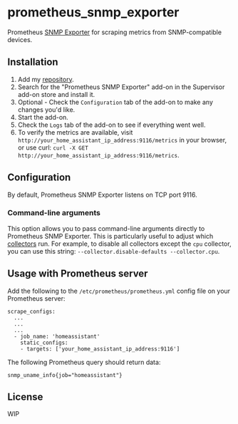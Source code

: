 # prometheus_snmp_exporter

Prometheus [SNMP Exporter](https://github.com/prometheus/snmp_exporter) for scraping metrics from SNMP-compatible devices.

## Installation

1. Add my [repository](https://github.com/falzm/home-assistant-addon-prometheus_snmp_exporter).
1. Search for the "Prometheus SNMP Exporter" add-on in the Supervisor add-on store and install it.
1. Optional - Check the `Configuration` tab of the add-on to make any changes you'd like.
1. Start the add-on.
1. Check the `Logs` tab of the add-on to see if everything went well.
1. To verify the metrics are available, visit `http://your_home_assistant_ip_address:9116/metrics` in your browser, or use curl: `curl -X GET http://your_home_assistant_ip_address:9116/metrics`.

## Configuration

By default, Prometheus SNMP Exporter listens on TCP port 9116.

### Command-line arguments

This option allows you to pass command-line arguments directly to Prometheus SNMP Exporter. This is particularly useful to adjust which [collectors](https://github.com/prometheus/snmp_exporter/#collectors) run. For example, to disable all collectors except the `cpu` collector, you can use this string: `--collector.disable-defaults --collector.cpu`.

## Usage with Prometheus server

Add the following to the `/etc/prometheus/prometheus.yml` config file on your Prometheus server:

```
scrape_configs:
  ...
  ...
  ...
  - job_name: 'homeassistant'
    static_configs:
    - targets: ['your_home_assistant_ip_address:9116']
```

The following Prometheus query should return data:

```
snmp_uname_info{job="homeassistant"}
```

## License

WIP

